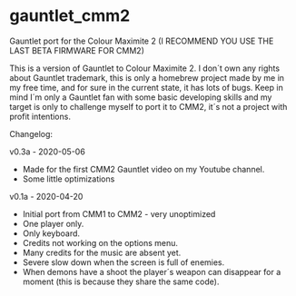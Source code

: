 # gauntlet_cmm2
Gauntlet port for the Colour Maximite 2
(I RECOMMEND YOU USE THE LAST BETA FIRMWARE FOR CMM2)

This is a version of Gauntlet to Colour Maximite 2.
I don´t own any rights about Gauntlet trademark, this is only a homebrew project made by me in my free time, and for sure in the current state, it has lots of bugs.
Keep in mind I´m only a Gauntlet fan with some basic developing skills and my target is only to challenge myself to port it to CMM2, it´s not a project with profit intentions.

Changelog:

v0.3a - 2020-05-06
- Made for the first CMM2 Gauntlet video on my Youtube channel.
- Some little optimizations

v0.1a - 2020-04-20
- Initial port from CMM1 to CMM2 - very unoptimized
- One player only.
- Only keyboard.
- Credits not working on the options menu.
- Many credits for the music are absent yet.
- Severe slow down when the screen is full of enemies.
- When demons have a shoot the player´s weapon can disappear for a moment (this is because they share the same code).
